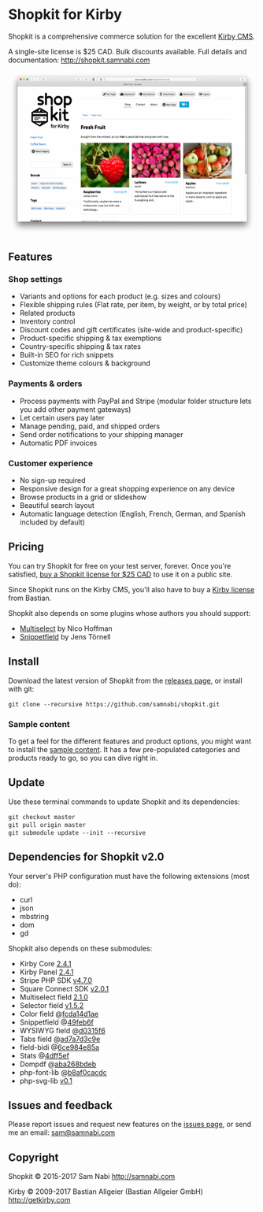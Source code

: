 # Shopkit for Kirby

Shopkit is a comprehensive commerce solution for the excellent [Kirby CMS](http://getkirby.com).

A single-site license is $25 CAD. Bulk discounts available. Full details and documentation: <http://shopkit.samnabi.com>

![Shopkit sets you up with detailed product blueprints and beautiful, flexible templates](site/plugins/shopkit/preview.png)

## Features

### Shop settings

- Variants and options for each product (e.g. sizes and colours)
- Flexible shipping rules (Flat rate, per item, by weight, or by total price)
- Related products
- Inventory control
- Discount codes and gift certificates (site-wide and product-specific)
- Product-specific shipping & tax exemptions
- Country-specific shipping & tax rates
- Built-in SEO for rich snippets
- Customize theme colours & background

### Payments & orders

- Process payments with PayPal and Stripe (modular folder structure lets you add other payment gateways)
- Let certain users pay later
- Manage pending, paid, and shipped orders
- Send order notifications to your shipping manager
- Automatic PDF invoices

### Customer experience

- No sign-up required
- Responsive design for a great shopping experience on any device 
- Browse products in a grid or slideshow
- Beautiful search layout
- Automatic language detection (English, French, German, and Spanish included by default)

## Pricing

You can try Shopkit for free on your test server, forever. Once you're satisfied, [buy a Shopkit license for $25 CAD](http://shopkit.samnabi.com) to use it on a public site.

Since Shopkit runs on the Kirby CMS, you'll also have to buy a [Kirby license](http://getkirby.com/license) from Bastian.

Shopkit also depends on some plugins whose authors you should support:

- [Multiselect](https://gumroad.com/l/kirby-multiselect) by Nico Hoffman
- [Snippetfield](https://github.com/jenstornell/kirby-snippetfield/issues/5) by Jens Törnell

## Install

Download the latest version of Shopkit from the [releases page](https://github.com/samnabi/shopkit/releases), or install with git:

    git clone --recursive https://github.com/samnabi/shopkit.git

### Sample content

To get a feel for the different features and product options, you might want to install the [sample content](https://github.com/samnabi/shopkit-sample-content). It has a few pre-populated categories and products ready to go, so you can dive right in.

## Update

Use these terminal commands to update Shopkit and its dependencies:

    git checkout master
    git pull origin master
    git submodule update --init --recursive

## Dependencies for Shopkit v2.0

Your server's PHP configuration must have the following extensions (most do):

- curl
- json
- mbstring
- dom
- gd

Shopkit also depends on these submodules:

- Kirby Core [2.4.1](https://github.com/getkirby/kirby/tree/2.4.1)
- Kirby Panel [2.4.1](https://github.com/getkirby/panel/tree/2.4.1)
- Stripe PHP SDK [v4.7.0](https://github.com/stripe/stripe-php)
- Square Connect SDK [v2.0.1](https://github.com/square/connect-php-sdk)
- Multiselect field [2.1.0](https://github.com/distantnative/field-multiselect/tree/2.1.0)
- Selector field [v1.5.2](https://github.com/storypioneers/kirby-selector/tree/v1.5.2)
- Color field @[fcda14d1ae](https://github.com/ian-cox/Kirby-Color-Picker/tree/fcda14d1ae655870590775a744543a6e40a06ce2)
- Snippetfield @[49feb6f](https://github.com/jenstornell/kirby-snippetfield/tree/49feb6f35899e116446afb134dd43fdd91057ea4)
- WYSIWYG field @[d0315f6](https://github.com/samnabi/kirby-wysiwyg)
- Tabs field @[ad7a7d3c9e](https://github.com/afbora/Kirby-Tabs-Field/tree/ad7a7d3c9e667e33dae292e34c3178eb29983556)
- field-bidi @[6ce984e85a](https://github.com/samnabi/field-bidi/tree/6ce984e85afa191d60fb3d7a18218571f7501731)
- Stats @[4dff5ef](https://github.com/samnabi/kirby-stats)
- Dompdf @[aba268bdeb](https://github.com/samnabi/dompdf/tree/aba268bdebc6e50383fd6758778a4d77ca810c85)
- php-font-lib @[b8af0cacdc](https://github.com/PhenX/php-font-lib/tree/b8af0cacdc3cbf1e41a586fcb78f506f4121a088)
- php-svg-lib [v0.1](https://github.com/PhenX/php-svg-lib/tree/v0.1)

## Issues and feedback

Please report issues and request new features on the [issues page](https://github.com/samnabi/shopkit/issues), or send me an email: <sam@samnabi.com>

## Copyright

Shopkit © 2015-2017 Sam Nabi <http://samnabi.com>

Kirby © 2009-2017 Bastian Allgeier (Bastian Allgeier GmbH) <http://getkirby.com>